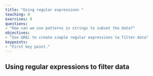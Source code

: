 ```yaml
---
title: "Using regular expressions "
teaching: 0
exercises: 0
questions:
- "How can we use patterns in strings to subset the data?"
objectives:
- "Use GREL to create simple regular expressions to filter data"
keypoints:
- "First key point."
---
```


## Using regular expressions to filter data
